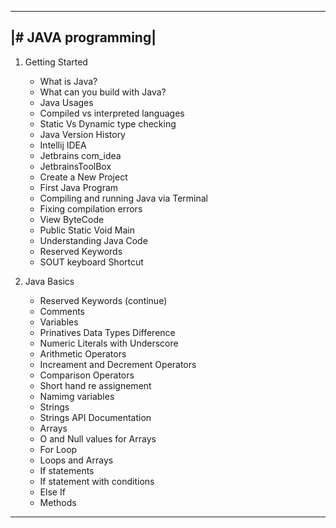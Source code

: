 --------------------
|# JAVA programming|
--------------------
1. Getting Started
    - What is Java?
    - What can you build with Java?
    - Java Usages
    - Compiled vs interpreted languages
    - Static Vs Dynamic type checking
    - Java Version History
    - Intellij IDEA
    - Jetbrains com_idea
    - JetbrainsToolBox
    - Create a New Project
    - First Java Program
    - Compiling and running Java via Terminal
    - Fixing compilation errors
    - View ByteCode
    - Public Static Void Main
    - Understanding Java Code
    - Reserved Keywords
    - SOUT keyboard Shortcut

2. Java Basics
     - Reserved Keywords (continue)
     - Comments
     - Variables
     - Prinatives Data Types Difference
     - Numeric Literals with Underscore
     - Arithmetic Operators
     - Increament and Decrement Operators
     - Comparison Operators
     - Short hand re assignement
     - Namimg variables
     - Strings
     - Strings API Documentation
     - Arrays
     - O and Null values for Arrays
     - For Loop
     - Loops and Arrays
     - If statements
     - If statement with conditions
     - Else If
     - Methods
  
-------------------------------------------------------------------------------------------------------------------------------------------------------------------------------------------------------------------
       
